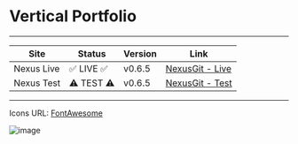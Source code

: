 # Vertical Portfolio

----

<div align=center>

| Site       |   Status    | Version | Link                                                                           |
-------------|-------------|---------|--------------------------------------------------------------------------------|
| Nexus Live | ✅ LIVE ✅ | v0.6.5  | [NexusGit - Live](https://nexusgit.info)                                       |
| Nexus Test | ⚠️ TEST ⚠️ | v0.6.5  | [NexusGit - Test](https://jaynightmare.github.io/Vertical-Portfolio/src/index) |
  
</div>




---

Icons URL: [FontAwesome](https://fontawesome.com/search?q=java&o=r)

![image](https://github.com/user-attachments/assets/1754600a-5930-4546-8f97-42a7167ea9cc)
